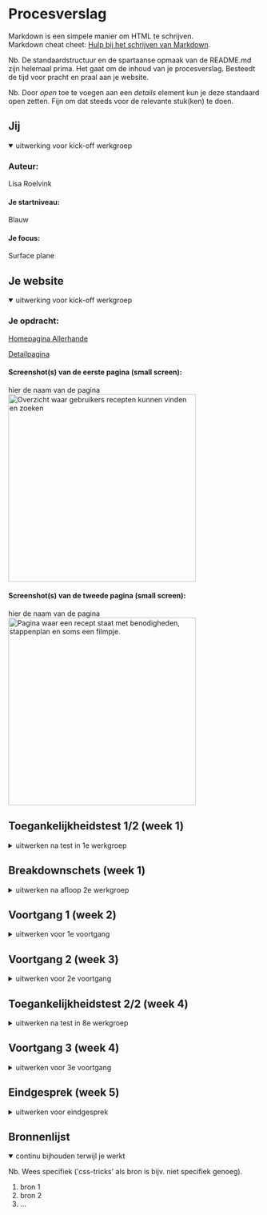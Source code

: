 # Procesverslag
Markdown is een simpele manier om HTML te schrijven.  
Markdown cheat cheet: [Hulp bij het schrijven van Markdown](https://github.com/adam-p/markdown-here/wiki/Markdown-Cheatsheet).

Nb. De standaardstructuur en de spartaanse opmaak van de README.md zijn helemaal prima. Het gaat om de inhoud van je procesverslag. Besteedt de tijd voor pracht en praal aan je website.

Nb. Door *open* toe te voegen aan een *details* element kun je deze standaard open zetten. Fijn om dat steeds voor de relevante stuk(ken) te doen.





## Jij

<details open>
  <summary>uitwerking voor kick-off werkgroep</summary>

  ### Auteur:
  Lisa Roelvink 

  #### Je startniveau:
  Blauw

  #### Je focus:
  Surface plane
 
</details>





## Je website

<details open>
  <summary>uitwerking voor kick-off werkgroep</summary>

  ### Je opdracht:
  [Homepagina Allerhande](https://www.ah.nl/allerhande)

  [Detailpagina](https://www.ah.nl/allerhande/recept/R-R1189960/paddenstoelenrisotto-met-pancetta-uit-de-oven)


  #### Screenshot(s) van de eerste pagina (small screen): 
  hier de naam van de pagina  
  <img src="readme-images/screenshot-home-png" width="375px" alt="Overzicht waar gebruikers recepten kunnen vinden en zoeken">

  #### Screenshot(s) van de tweede pagina (small screen):
  hier de naam van de pagina  
  <img src="readme-images/screenshot-recept.png" width="375px" alt="Pagina waar een recept staat met benodigheden, stappenplan en soms een filmpje.">
 
</details>



## Toegankelijkheidstest 1/2 (week 1)

<details>
  <summary>uitwerken na test in 1e werkgroep</summary>

  ### Bevindingen
  Lijst met je bevindingen die in de test naar voren kwamen:

  #### Screenreader
  
  ##### Headings
  Heading level screenreader. Kom er maar in herfst section bevat geen list, waardoor er niet benoemd wordt hoeveel recepten er onder “Kom er maar in herfst” vallen. Er wordt ook niet benoemd dat het recepten zijn, maar misschien spreekt dat voor zich.

  Dubbele header verwarrend. 

  Hier een omschrijving van hoe het opgelost kan worden (met indien nodig afbeeldingen)

  Recepten/articles in een list zetten?


  #### Muis en Toetsenbord 

  ##### Scrollen
  Gebruiker navigeert terug naar Google in de carousel. 

  ##### Hover
  Buttons: zwakke hover
  Links in paragraaf: 0 hover
  Articles krijgen alleen dropshadow. Misschien kleine animatie.


  Hier een omschrijving van hoe het opgelost kan worden (met indien nodig afbeeldingen)

  Sanne heeft uitgelegd in Werkgroep 2 dat je dat kunt voorkomen.

  #### Motoriek (shocks, elastiekjes)

  De website is redelijk vergevingsgezind als het neer komt op een verkeerde klik. De gebruiker navigeerd precies terug naar het punt waar de klik is gedaan op de home pagina.

  Dit wil ik graag meenemen in mijn website.

  #### Visueel (brillen, contrast, kleurenblind, dark/light). 

  ##### Darkmode
  Niet van toepassing. Twijfel of dit echt nodig is en wat bijdraagt. 

  ##### Kleuren
  Website bevat veel en goed contrast. Afbeeldingen worden wat minder smakelijk. Teksten zijn goed te lezen.

  <img src="readme-images/kleurenblind-header.png" width="375px" alt="Kleurenblind header">

  <img src="readme-images/kleurenblind-body.png" width="375px" alt="Kleurenblind body">

  <img src="readme-images/zwart-wit.png" width="375px" alt="Contrast">

  ##### Zicht
  Glaucome: cursor & hover niet te zien.
  Hemianopia: -
  Blur: cursor en hover states wel te zien, maar niet duidelijk. Tekst niet te lezen.
  Combined loss: -

  Teksten zijn met de beperkingen in zicht niet te lezen.


  Hier een omschrijving van hoe het opgelost kan worden (met indien nodig afbeeldingen)

  Wellicht grotere animaties, hovers en duidelijke kleurverandering wanneer iets wordt geselecteerd. 

</details>



## Breakdownschets (week 1)

<details>
  <summary>uitwerken na afloop 2e werkgroep</summary>

  ### de hele pagina: 
  <img src="readme-images/dummy-plaatje.jpg" width="375px" alt="breakdown van de hele pagina">

  ### dynamisch deel (bijv menu): 
  <img src="readme-images/dummy-plaatje.jpg" width="375px" alt="breakdown van een dynamisch deel">

  ### wellicht nog een dynamisch deel (bijv filter): 
  <img src="readme-images/dummy-plaatje.jpg" width="375px" alt="breakdown van nog een dynamisch deel">

</details>





## Voortgang 1 (week 2)

<details>
  <summary>uitwerken voor 1e voortgang</summary>

  ### Stand van zaken
  hier dit ging goed & dit was lastig (neem ook screenshots op van delen van je website en code)


  ### Agenda voor meeting
  samen met je groepje opstellen

  | Lisa R      | Oemar          | Ouiman    | student 4        |
  | ---            | ---                | ---          | ---              |
  | Breakdown schetsen  | Breakdownschetsen    | Ook breakdown    | en dan ik dat    |
  | 'Blokjes content' | Ul/li nakijken | nog een punt | dit wil ik zeker |
  | Hoeveelheid content bespreken            | Header nagekeken         | ...          | ...              |


  ### Verslag van meeting
  hier na afloop snel de uitkomsten van de meeting vastleggen

  - samen door de KPN website gegaan en elementen besproken
  - Hoeveelheid content besproken
  - Menu aangepast/bewerking naar groot scherm

  Notities Lisa:
  
```
<header>
    <nav>
        <ul>
            <li><a href=""></a></li>
        </ul>
        <button></button>
        <button></button>
    </nav>
</header>

<main>
	<section> 2x 	In een section MOET een H zitten.

Button: veroorzaakt een actie op de pagina.
Link: navigatie naar een andere pagina of een plek op de pagina.

H1 ‘ontbreekt’
Of op de homepage H1 aanmaken en verstoppen.
Of logo als H1 aanmaken.

3 blokken op KPN = section met daarin ul en per blok is een li.

<section>
    <ul>
        <li>
            <h3></h3>
            <ul>
                <li></li>
            </ul>
            <a href=""></a>
        </li>
        <li>
            <h3></h3>
            <ul>
                <li></li>
            </ul>
            <a href=""></a>
        </li>
        <li>
            <h3></h3>
            <ul>
                <li></li>
            </ul>
            <a href=""></a>
        </li>
    </ul>
</section>


Wanneer je een volgorde in een section met css wilt veranderen:

In de parent
Display: flex;
flex-direction: column;

In de child
order: -100;

De volgorde wordt van boven naar beneden bepaald vanaf -1, 0 en 1.

Footer:

Section Button
H3
ul
```

  Even vragen hoe ik dit in Github krijg zonder dat de code gelezen wordt.

  <img src="readme-images/IMG_3669.jpg" width="375px" alt="breakdown header en navigatie">

  <img src="IMG_3670.jpg" width="375px" alt="breakdown section recepten">

  <img src="readme-images/IMG_3671.jpg" width="375px" alt="breakdown laatste section">

</details>





## Voortgang 2 (week 3)

<details>
  <summary>uitwerken voor 2e voortgang</summary>

  ### Stand van zaken
  hier dit ging goed & dit was lastig (neem ook screenshots op van delen van je website en code)


  ### Agenda voor meeting
  samen met je groepje opstellen

  | Lisa     | Oemar          | Ouiaam    | Giuliano        |
  | ---            | ---                | ---          | ---              |
  | HTML nakijken  | HTML nakijken            | Geen specifieke agenda punten    | -----?    |
  | plan van aanpak maken | - | - | - |
  | ...            | ...                | ...          | ...              |


  ### Verslag van meeting
  hier na afloop snel de uitkomsten van de meeting vastleggen

  - Aria labels links
  - Section (articles) even in een UL zetten
  - 2e navigatie buttons maken
  - Plan van aanpak:
  - Eerst typografie
  - Daarna images positionering (kaarten en sliders)
  - Van boven naar beneden werken
  - Navigatie op het einde maken

  - Form: width: 0maken, fles grow 2 geven.


</details>





## Toegankelijkheidstest 2/2 (week 4)

<details>
  <summary>uitwerken na test in 8e werkgroep</summary>

  ### Bevindingen
  Lijst met je bevindingen die in de test naar voren kwamen (geef ook aan wat er verbeterd is):

  #### Screenreader
  Hier korte omschrijving (met indien nodig afbeeldingen)

  Hier een omschrijving van hoe het opgelost kan worden (met indien nodig afbeeldingen)


  #### Muis en Toetsenbord 
  Hier korte omschrijving (met indien nodig afbeeldingen)

  Hier een omschrijving van hoe het opgelost kan worden (met indien nodig afbeeldingen)


  #### Motoriek (shocks, elastiekjes)
  Hier korte omschrijving (met indien nodig afbeeldingen)

  Hier een omschrijving van hoe het opgelost kan worden (met indien nodig afbeeldingen)


  #### Visueel (brillen, contrast, kleurenblind, dark/light). 
  Hier korte omschrijving (met indien nodig afbeeldingen)

  Hier een omschrijving van hoe het opgelost kan worden (met indien nodig afbeeldingen)

</details>





## Voortgang 3 (week 4)

<details>
  <summary>uitwerken voor 3e voortgang</summary>

  ### Stand van zaken
  Krijg de knop niet in het midden. 


  ### Agenda voor meeting
  samen met je groepje opstellen

  | Giuliano     | Lisa          | Ouiaam    | student 4        |
  | ---            | ---                | ---          | ---              |
  | Custom properties  | CSS doorlopen             | CSS doorlopen dit    | en dan ik dat    |
  | en dat ook nog | dit als er tijd is | nog een punt | dit wil ik zeker |
  | ...            | ...                | ...          | ...              |


  ### Verslag van meeting
  hier na afloop snel de uitkomsten van de meeting vastleggen

  - Screenreader oefenen
  - Hover states toevoegen
  - rem, em en px aanpassen
  - clamp ()
  Plan van aanpak:
  - Eerste section stylen
  - Main
  - Footer stylen
  - Laatste: navigatie balk
  - Verschillende CSS style sheets maken per pagina
  - Begin maken 2e pagina

</details>





## Eindgesprek (week 5)

<details>
  <summary>uitwerken voor eindgesprek</summary>

  ### Je uitkomst - karakteristiek screenshots:
  <img src="readme-images/dummy-plaatje.jpg" width="375px" alt="uitomst opdracht 1">


  ### Dit ging goed/Heb ik geleerd: 
  Korte omschrijving met plaatjes

  <img src="readme-images/dummy-plaatje.jpg" width="375px" alt="top">


  ### Dit was lastig/Is niet gelukt:
  Korte omschrijving met plaatjes

  <img src="readme-images/dummy-plaatje.jpg" width="375px" alt="bummer">
</details>





## Bronnenlijst

<details open>
  <summary>continu bijhouden terwijl je werkt</summary>

  Nb. Wees specifiek ('css-tricks' als bron is bijv. niet specifiek genoeg).

  1. bron 1
  2. bron 2
  3. ...

</details>